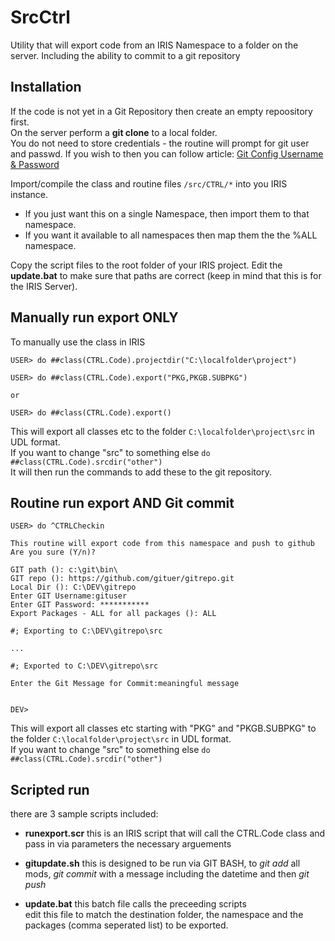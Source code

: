 # SrcCtrl
Utility that will export code from an IRIS Namespace to a folder on the server. Including the ability to commit to a git repository

## Installation

If the code is not yet in a Git Repository then create an empty repoository first.  
On the server perform a **git clone** to a local folder.  
You do not need to store credentials - the routine will prompt for git user and passwd. If you wish to then you can follow article: <a href="https://www.shellhacks.com/git-config-username-password-store-credentials" target="_blank">Git Config Username & Password</a>  

Import/compile the class and routine files `/src/CTRL/*` into you IRIS instance.
  * If you just want this on a single Namespace, then import them to that namespace. 
  * If you want it available to all namespaces then map them the the %ALL namespace.
  
Copy the script files to the root folder of your IRIS project. Edit the **update.bat** to make sure that paths are correct (keep in mind that this is for the IRIS Server).

## Manually run export ONLY

To manually use the class in IRIS
```
USER> do ##class(CTRL.Code).projectdir("C:\localfolder\project")

USER> do ##class(CTRL.Code).export("PKG,PKGB.SUBPKG")

or 

USER> do ##class(CTRL.Code).export()

```
   This will export all classes etc to the folder `C:\localfolder\project\src` in UDL format.  
   If you want to change "src" to something else `do ##class(CTRL.Code).srcdir("other")`  
   It will then run the commands to add these to the git repository.

## Routine run export AND Git commit

```
USER> do ^CTRLCheckin

This routine will export code from this namespace and push to github
Are you sure (Y/n)?
 
GIT path (): c:\git\bin\
GIT repo (): https://github.com/gituer/gitrepo.git
Local Dir (): C:\DEV\gitrepo
Enter GIT Username:gituser
Enter GIT Password: ***********
Export Packages - ALL for all packages (): ALL

#; Exporting to C:\DEV\gitrepo\src

...

#; Exported to C:\DEV\gitrepo\src
 
Enter the Git Message for Commit:meaningful message


DEV>

```
   This will export all classes etc starting with "PKG" and "PKGB.SUBPKG" to the folder `C:\localfolder\project\src` in UDL format.  
   If you want to change "src" to something else `do ##class(CTRL.Code).srcdir("other")`

## Scripted run

there are 3 sample scripts included:
  * **runexport.scr** this is an IRIS script that will call the CTRL.Code class and pass in via parameters the necessary arguements  
  
  * **gitupdate.sh** this is designed to be run via GIT BASH, to _git add_ all mods, _git commit_ with a message including the datetime and then _git push_  
  
  * **update.bat** this batch file calls the preceeding scripts  
    edit this file to match the destination folder, the namespace and the packages (comma seperated list) to be exported.
    

